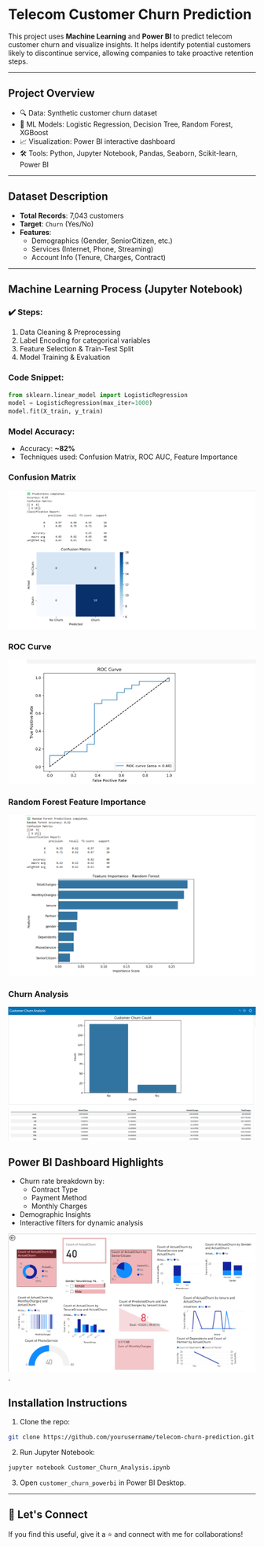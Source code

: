 
#  Telecom Customer Churn Prediction

This project uses **Machine Learning** and **Power BI** to predict telecom customer churn and visualize insights. It helps identify potential customers likely to discontinue service, allowing companies to take proactive retention steps.

---

##  Project Overview

- 🔍 Data: Synthetic customer churn dataset
- 🧠 ML Models: Logistic Regression, Decision Tree, Random Forest, XGBoost
- 📈 Visualization: Power BI interactive dashboard
- 🛠 Tools: Python, Jupyter Notebook, Pandas, Seaborn, Scikit-learn, Power BI

---

##  Dataset Description

- **Total Records**: 7,043 customers  
- **Target**: `Churn` (Yes/No)  
- **Features**:
  - Demographics (Gender, SeniorCitizen, etc.)
  - Services (Internet, Phone, Streaming)
  - Account Info (Tenure, Charges, Contract)

---

##  Machine Learning Process (Jupyter Notebook)

### ✔️ Steps:
1. Data Cleaning & Preprocessing
2. Label Encoding for categorical variables
3. Feature Selection & Train-Test Split
4. Model Training & Evaluation

###  Code Snippet:
```python
from sklearn.linear_model import LogisticRegression
model = LogisticRegression(max_iter=1000)
model.fit(X_train, y_train)
```

###  Model Accuracy:
- Accuracy: **~82%**
- Techniques used: Confusion Matrix, ROC AUC, Feature Importance

###  Confusion Matrix
![Confusion Matrix](confusion_matrix.png)

###  ROC Curve
![ROC Curve](roc_curve.png)

### Random Forest Feature Importance
![Random Forest](random_forest.png)

###  Churn Analysis 
![Customer Churn Analysis](customer_churn_analysis.png)


##  Power BI Dashboard Highlights

- Churn rate breakdown by:
  - Contract Type
  - Payment Method
  - Monthly Charges
- Demographic Insights
- Interactive filters for dynamic analysis

![Powerbi dashboard](dashboard_powerbi.png).


##  Installation Instructions

1. Clone the repo:
```bash
git clone https://github.com/yourusername/telecom-churn-prediction.git
```
2. Run Jupyter Notebook:
```bash
jupyter notebook Customer_Churn_Analysis.ipynb
```
3. Open `customer_churn_powerbi` in Power BI Desktop.

---

## 🤝 Let's Connect

If you find this useful, give it a ⭐ and connect with me for collaborations!
